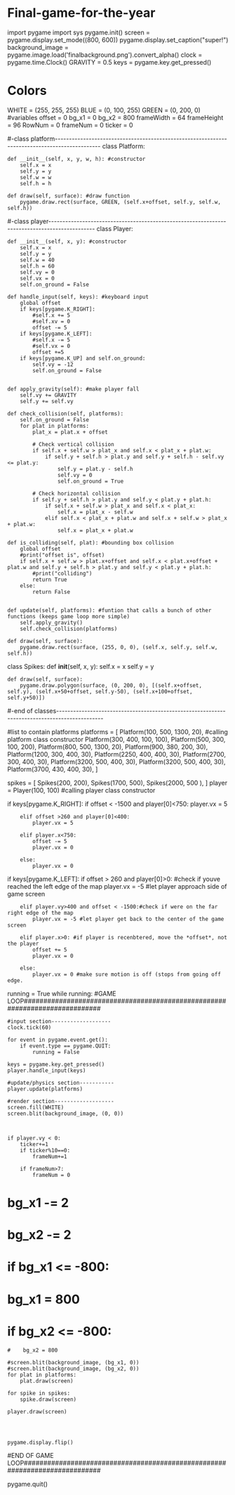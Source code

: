 # Final-game-for-the-year
import pygame
import sys
pygame.init()
screen = pygame.display.set_mode((800, 600))
pygame.display.set_caption("super!")
background_image = pygame.image.load('finalbackground.png').convert_alpha()
clock = pygame.time.Clock()
GRAVITY = 0.5
keys = pygame.key.get_pressed()
# Colors
WHITE = (255, 255, 255)
BLUE = (0, 100, 255)
GREEN = (0, 200, 0)
#variables
offset = 0
bg_x1 = 0
bg_x2 = 800
frameWidth = 64
frameHeight = 96
RowNum = 0
frameNum = 0
ticker = 0


#-class platform----------------------------------------------------------------------------------------------
class Platform:
    
    def __init__(self, x, y, w, h): #constructor
        self.x = x
        self.y = y
        self.w = w
        self.h = h

    def draw(self, surface): #draw function
        pygame.draw.rect(surface, GREEN, (self.x+offset, self.y, self.w, self.h))
        

#-class player----------------------------------------------------------------------------------------------
class Player:
    
    def __init__(self, x, y): #constructor
        self.x = x
        self.y = y
        self.w = 40
        self.h = 60
        self.vy = 0
        self.vx = 0
        self.on_ground = False

    def handle_input(self, keys): #keyboard input
        global offset
        if keys[pygame.K_RIGHT]:
            #self.x += 5
            #self.xv = 0 
            offset -= 5
        if keys[pygame.K_LEFT]:
            #self.x -= 5
            #self.vx = 0
            offset +=5
        if keys[pygame.K_UP] and self.on_ground:
            self.vy = -12
            self.on_ground = False
            

    def apply_gravity(self): #make player fall
        self.vy += GRAVITY
        self.y += self.vy

    def check_collision(self, platforms):
        self.on_ground = False
        for plat in platforms:
            plat_x = plat.x + offset

            # Check vertical collision
            if self.x + self.w > plat_x and self.x < plat_x + plat.w:
                if self.y + self.h > plat.y and self.y + self.h - self.vy <= plat.y:
                    self.y = plat.y - self.h
                    self.vy = 0
                    self.on_ground = True

            # Check horizontal collision
            if self.y + self.h > plat.y and self.y < plat.y + plat.h:
                if self.x + self.w > plat_x and self.x < plat_x:
                    self.x = plat_x - self.w
                elif self.x < plat_x + plat.w and self.x + self.w > plat_x + plat.w:
                    self.x = plat_x + plat.w

    def is_colliding(self, plat): #bounding box collision
        global offset
        #print("offset is", offset)
        if self.x + self.w > plat.x+offset and self.x < plat.x+offset + plat.w and self.y + self.h > plat.y and self.y < plat.y + plat.h:
            #print("colliding")
            return True
        else:
            return False
        

    def update(self, platforms): #funtion that calls a bunch of other functions (keeps game loop more simple)
        self.apply_gravity()
        self.check_collision(platforms)

    def draw(self, surface):
        pygame.draw.rect(surface, (255, 0, 0), (self.x, self.y, self.w, self.h))

class Spikes:
    def __init__(self, x, y):
        self.x = x
        self.y = y
       
        
    def draw(self, surface):
        pygame.draw.polygon(surface, (0, 200, 0), [(self.x+offset, self.y), (self.x+50+offset, self.y-50), (self.x+100+offset, self.y+50)])
#-end of classes----------------------------------------------------------------------------------------------

#list to contain platforms
platforms = [
    Platform(100, 500, 1300, 20), #calling platform class constructor
    Platform(300, 400, 100, 100),
    Platform(500, 300, 100, 200),
    Platform(800, 500, 1300, 20),
    Platform(900, 380, 200, 30),
    Platform(1200, 300, 400, 30),
    Platform(2250, 400, 400, 30),
    Platform(2700, 300, 400, 30),
    Platform(3200, 500, 400, 30),
    Platform(3200, 500, 400, 30),
    Platform(3700, 430, 400, 30),
]

spikes = [
    Spikes(200, 200),
    Spikes(1700, 500),
    Spikes(2000, 500 ),
]
player = Player(100, 100) #calling player class constructor


    
if keys[pygame.K_RIGHT]:
        if offset < -1500 and player[0]<750:
            player.vx = 5
        
        elif offset >260 and player[0]<400:
            player.vx = 5
        
        elif player.x<750:
            offset -= 5
            player.vx = 0
        
        else:
            player.vx = 0
if keys[pygame.K_LEFT]:
        if offset > 260 and player[0]>0: #check if youve reached the left edge of the map
            player.vx = -5 #let player approach side of game screen
        
        elif player.vy>400 and offset < -1500:#check if were on the far right edge of the map
            player.vx = -5 #let player get back to the center of the game screen
            
        elif player.x>0: #if player is recenbtered, move the *offset*, not the player
            offset += 5
            player.vx = 0
            
        else:
            player.vx = 0 #make sure motion is off (stops from going off edge.
    


running = True
while running: #GAME LOOP############################################################################
    
    #input section-------------------
    clock.tick(60)
    
    for event in pygame.event.get():
        if event.type == pygame.QUIT:
            running = False

    keys = pygame.key.get_pressed()
    player.handle_input(keys)
    
    #update/physics section-----------
    player.update(platforms)

    #render section-------------------
    screen.fill(WHITE)
    screen.blit(background_image, (0, 0))



    if player.vy < 0:
        ticker+=1
        if ticker%10==0:
            frameNum+=1
            
        if frameNum>7:
            frameNum = 0
   # bg_x1 -= 2
   # bg_x2 -= 2

  #  if bg_x1 <= -800:
   #     bg_x1 = 800
   # if bg_x2 <= -800:
    #    bg_x2 = 800

    #screen.blit(background_image, (bg_x1, 0))
    #screen.blit(background_image, (bg_x2, 0))
    for plat in platforms:
        plat.draw(screen)

    for spike in spikes:
        spike.draw(screen)
    
    player.draw(screen)




    pygame.display.flip()
    
#END OF GAME LOOP############################################################################

pygame.quit()


